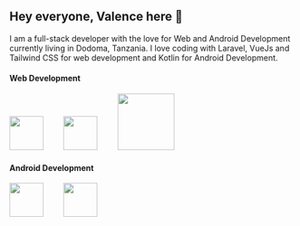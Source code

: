 ## Hey everyone, Valence here  👋
I am a full-stack developer with the love for Web and Android Development currently living in Dodoma, Tanzania.
I love coding with Laravel, VueJs and Tailwind CSS for web development and Kotlin for Android Development.

#### Web Development
<img src="https://cdn.worldvectorlogo.com/logos/laravel-2.svg" height=60 width=60 />&nbsp;&nbsp;&nbsp;&nbsp;&nbsp;&nbsp;&nbsp;&nbsp;
<img src="https://cdn.worldvectorlogo.com/logos/vue-js-1.svg" height=60 width=60 />&nbsp;&nbsp;&nbsp;&nbsp;&nbsp;&nbsp;&nbsp;&nbsp;
<img src="https://cdn.worldvectorlogo.com/logos/tailwind-css-1.svg" height=100 width=100 />&nbsp;&nbsp;&nbsp;&nbsp;&nbsp;&nbsp;&nbsp;&nbsp;

#### Android Development
<img src="https://cdn.worldvectorlogo.com/logos/android-logomark.svg" height=60 width=60 />&nbsp;&nbsp;&nbsp;&nbsp;&nbsp;&nbsp;&nbsp;&nbsp;
<img src="https://cdn.worldvectorlogo.com/logos/kotlin-1.svg" height=60 width=60 />
